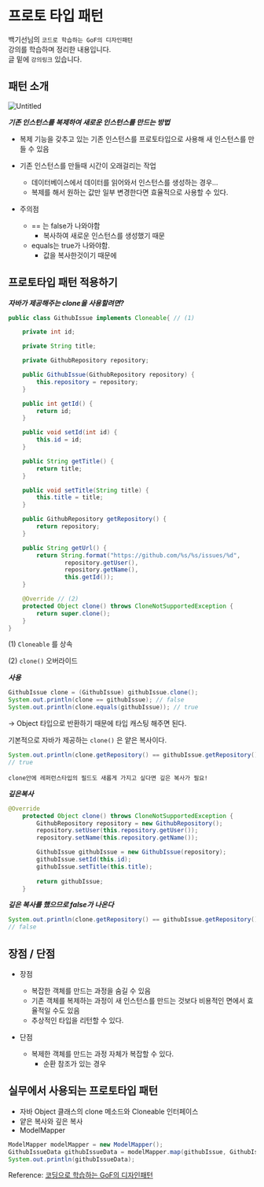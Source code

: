 # 프로토 타입 패턴

백기선님의 `코드로 학습하는 GoF의 디자인패턴`   
강의를 학습하며 정리한 내용입니다.  
글 밑에 `강의링크` 있습니다.

## 패턴 소개

![Untitled](https://user-images.githubusercontent.com/68279162/175980082-0072d216-d976-43f1-afa9-3c83f2d0ccd2.png)


***기존 인스턴스를 복제하여 새로운 인스턴스를 만드는 방법***

- 복제 기능을 갖추고 있는 기존 인스턴스를 프로토타입으로 사용해 새 인스턴스를 만들 수 있음
- 기존 인스턴스를 만들때 시간이 오래걸리는 작업
    - 데이터베이스에서 데이터를 읽어와서 인스턴스를 생성하는 경우…
    - 복제를 해서 원하는 값만 일부 변경한다면 효율적으로 사용할 수 있다.

- 주의점
    - == 는 false가 나와야함
        - 복사하여 새로운 인스턴스를 생성했기 때문
    - equals는 true가 나와야함.
        - 값을 복사한것이기 때문에
    

## 프로토타입 패턴 적용하기

***자바가 제공해주는 clone을 사용할려면?***

```java
public class GithubIssue implements Cloneable{ // (1)

    private int id;

    private String title;

    private GithubRepository repository;

    public GithubIssue(GithubRepository repository) {
        this.repository = repository;
    }

    public int getId() {
        return id;
    }

    public void setId(int id) {
        this.id = id;
    }

    public String getTitle() {
        return title;
    }

    public void setTitle(String title) {
        this.title = title;
    }

    public GithubRepository getRepository() {
        return repository;
    }

    public String getUrl() {
        return String.format("https://github.com/%s/%s/issues/%d",
                repository.getUser(),
                repository.getName(),
                this.getId());
    }

    @Override // (2)
    protected Object clone() throws CloneNotSupportedException {
        return super.clone();
    }
}
```

(1) `Cloneable` 를 상속

(2) `clone()` 오버라이드

***사용***

```java
GithubIssue clone = (GithubIssue) githubIssue.clone();
System.out.println(clone == githubIssue); // false
System.out.println(clone.equals(githubIssue)); // true
```

→ Object 타입으로 반환하기 때문에 타입 캐스팅 해주면 된다.

기본적으로 자바가 제공하는 `clone()` 은 얕은 복사이다.

```java
System.out.println(clone.getRepository() == githubIssue.getRepository());
// true
```

`clone안에 레퍼런스타입의 필드도 새롭게 가지고 싶다면 깊은 복사가 필요!` 

***깊은복사***

```java
@Override
    protected Object clone() throws CloneNotSupportedException {
        GithubRepository repository = new GithubRepository();
        repository.setUser(this.repository.getUser());
        repository.setName(this.repository.getName());

        GithubIssue githubIssue = new GithubIssue(repository);
        githubIssue.setId(this.id);
        githubIssue.setTitle(this.title);
        
        return githubIssue;
    }
```

***깊은 복사를 했으므로 false가 나온다***

```java
System.out.println(clone.getRepository() == githubIssue.getRepository());
// false
```

## 장점 / 단점

- 장점
    - 복잡한 객체를 만드는 과정을 숨길 수 있음
    - 기존 객체를 복제하는 과정이 새 인스턴스를 만드는 것보다 비용적인 면에서 효율적일 수도 있음
    - 추상적인 타입을 리턴할 수 있다.

- 단점
    - 복제한 객체를 만드는 과정 자체가 복잡할 수 있다.
        - 순환 참조가 있는 경우
        

## 실무에서 사용되는 프로토타입 패턴

- 자바 Object 클래스의 clone 메소드와 Cloneable 인터페이스
- 얕은 복사와 깊은 복사
- ModelMapper

```java
ModelMapper modelMapper = new ModelMapper();
GithubIssueData githubIssueData = modelMapper.map(githubIssue, GithubIssueData.class);
System.out.println(githubIssueData);
```

Reference:
[코딩으로 학습하는 GoF의 디자인패턴](https://www.inflearn.com/course/%EB%94%94%EC%9E%90%EC%9D%B8-%ED%8C%A8%ED%84%B4)
